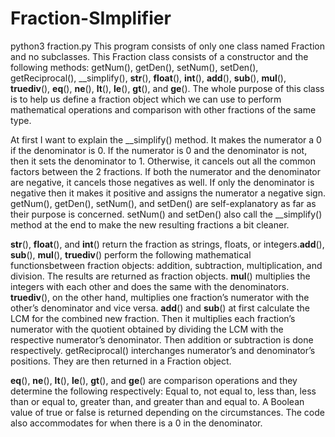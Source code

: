 # Fraction-SImplifier
python3
fraction.py
This program consists of only one class named Fraction and no subclasses. This Fraction class
consists of a constructor and the following methods: getNum(), getDen(), setNum(), setDen(),
getReciprocal(), __simplify(), __str__(), __float__(), __int__(), __add__(), __sub__(), __mul__(),
__truediv__(), __eq__(), __ne__(), __lt__(), __le__(), __gt__(), and __ge__(). The whole purpose of this
class is to help us define a fraction object which we can use to perform mathematical operations and
comparison with other fractions of the same type.


At first I want to explain the __simplify() method. It makes the numerator a 0 if the
denominator is 0. If the numerator is 0 and the denominator is not, then it sets the denominator to 1.
Otherwise, it cancels out all the common factors between the 2 fractions. If both the numerator and the
denominator are negative, it cancels those negatives as well. If only the denominator is negative then it
makes it positive and assigns the numerator a negative sign.
getNum(), getDen(), setNum(), and setDen() are self-explanatory as far as their purpose is
concerned. setNum() and setDen() also call the __simplify() method at the end to make the new
resulting fractions a bit cleaner.


__str__(), __float__(), and __int__() return the fraction as strings, floats, or integers.__add__(), __sub__(), __mul__(), __truediv__() 
perform the following mathematical functionsbetween fraction objects: addition, subtraction, multiplication, and division. The results are returned as
fraction objects. __mul__() multiplies the integers with each other and does the same with the
denominators. __truediv__(), on the other hand, multiplies one fraction’s numerator with the other’s
denominator and vice versa. __add__() and __sub__() at first calculate the LCM for the combined new
fraction. Then it multiplies each fraction’s numerator with the quotient obtained by dividing the LCM
with the respective numerator’s denominator. Then addition or subtraction is done respectively.
getReciprocal() interchanges numerator’s and denominator’s positions. They are then returned
in a Fraction object.


__eq__(), __ne__(), __lt__(), __le__(), __gt__(), and __ge__() are comparison operations and
they determine the following respectively: Equal to, not equal to, less than, less than or equal to, greater
than, and greater than and equal to. A Boolean value of true or false is returned depending on the
circumstances. The code also accommodates for when there is a 0 in the denominator.
